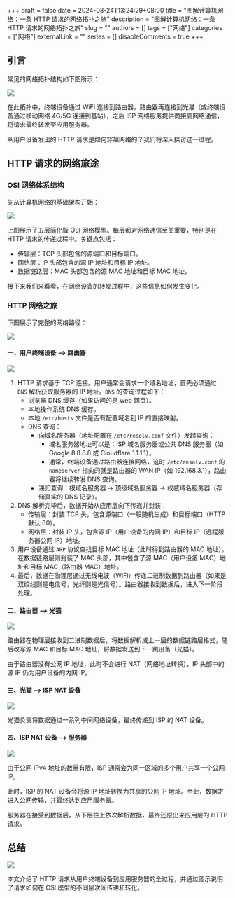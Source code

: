 +++
draft = false
date = 2024-08-24T13:24:29+08:00
title = "图解计算机网络：一条 HTTP 请求的网络拓扑之旅"
description = "图解计算机网络：一条 HTTP 请求的网络拓扑之旅"
slug = ""
authors = []
tags = ["网络"]
categories = ["网络"]
externalLink = ""
series = []
disableComments = true
+++

## 引言

常见的网络拓扑结构如下图所示：

![](https://raw.githubusercontent.com/RifeWang/images/master/network/network-network-topology.drawio.png)

在此拓扑中，终端设备通过 WiFi 连接到路由器，路由器再连接到光猫（或终端设备通过移动网络 4G/5G 连接到基站），之后 ISP 网络服务提供商接管网络通信，将请求最终转发至应用服务器。

从用户设备发出的 HTTP 请求是如何穿越网络的？我们将深入探讨这一过程。


## HTTP 请求的网络旅途

### OSI 网络体系结构

先从计算机网络的基础架构开始：

![](https://raw.githubusercontent.com/RifeWang/images/master/network/network-osi-layer.drawio.png)

上图展示了五层简化版 OSI 网络模型。每层都对网络通信至关重要，特别是在 HTTP 请求的传递过程中。关键点包括：
- 传输层：TCP 头部包含的源端口和目标端口。
- 网络层：IP 头部包含的源 IP 地址和目标 IP 地址。
- 数据链路层：MAC 头部包含的源 MAC 地址和目标 MAC 地址。

接下来我们来看看，在网络设备的转发过程中，这些信息如何发生变化。

### HTTP 网络之旅

下图展示了完整的网络路径：

![](https://raw.githubusercontent.com/RifeWang/images/master/network/network-network-travel.drawio.png)

#### 一、用户终端设备 --> 路由器

![](https://raw.githubusercontent.com/RifeWang/images/master/network/from-user-to-router.png)

1. HTTP 请求基于 TCP 连接。用户通常会请求一个域名地址，首先必须通过 `DNS` 解析获取服务器的 IP 地址。`DNS` 的查询过程如下：
    - 浏览器 DNS 缓存（如果访问的是 web 网页）。
    - 本地操作系统 DNS 缓存。
    - 本地 `/etc/hosts` 文件是否有配置域名到 IP 的直接映射。
    - DNS 查询：
        - 向域名服务器（地址配置在 `/etc/resolv.conf` 文件）发起查询：
            - 域名服务器地址可以是：ISP 域名服务器或公共 DNS 服务器（如 Google 8.8.8.8 或 Cloudflare 1.1.1.1）。
            - 通常，终端设备通过路由器连接网络，这时 `/etc/resolv.conf` 的 `nameserver` 指向的就是路由器的 WAN IP（如 192.168.3.1），路由器将继续转发 DNS 查询。
        - 递归查询：根域名服务器 -> 顶级域名服务器 -> 权威域名服务器（存储真实的 DNS 记录）。
2. DNS 解析完毕后，数据开始从应用层向下传递并封装：
    - 传输层：封装 TCP 头，包含源端口（一般随机生成）和目标端口（HTTP 默认 80）。
    - 网络层：封装 IP 头，包含源 IP（用户设备的内网 IP）和目标 IP（远程服务器公网 IP）地址。
3. 用户设备通过 `ARP` 协议查找目标 MAC 地址（此时得到路由器的 MAC 地址）。在数据链路层则封装了 MAC 头部，其中包含了源 MAC（用户设备 MAC）地址和目标 MAC（路由器 MAC）地址。
4. 最后，数据在物理层通过无线电波（WiFi）传递二进制数据到路由器（如果是双绞线则是电信号，光纤则是光信号）。路由器接收到数据后，进入下一阶段处理。

#### 二、路由器 --> 光猫

![](https://raw.githubusercontent.com/RifeWang/images/master/network/from-router-to-oni.png)

路由器在物理层接收到二进制数据后，将数据解析成上一层的数据链路层格式，随后改写源 MAC 和目标 MAC 地址，将数据发送到下一跳设备（光猫）。

由于路由器没有公网 IP 地址，此时不会进行 NAT（网络地址转换），IP 头部中的源 IP 仍为用户设备的内网 IP。

#### 三、光猫 --> ISP NAT 设备

![](https://raw.githubusercontent.com/RifeWang/images/master/network/from-oni-to-nat.png)

光猫负责将数据通过一系列中间网络设备，最终传递到 ISP 的 NAT 设备。

#### 四、ISP NAT 设备 --> 服务器

![](https://raw.githubusercontent.com/RifeWang/images/master/network/from-nat-to-server.png)

由于公网 IPv4 地址的数量有限，ISP 通常会为同一区域的多个用户共享一个公网 IP。

此时，ISP 的 NAT 设备会将源 IP 地址转换为共享的公网 IP 地址。至此，数据才进入公网传输，并最终达到应用服务器。

服务器在接受到数据后，从下层往上依次解析数据，最终还原出来应用层的 HTTP 请求。

## 总结

![](https://raw.githubusercontent.com/RifeWang/images/master/network/network-network-travel.drawio.png)

本文介绍了 HTTP 请求从用户终端设备到应用服务器的全过程，并通过图示说明了请求如何在 OSI 模型的不同层次间传递和转化。